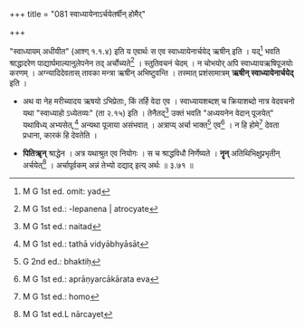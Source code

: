 +++
title = "081 स्वाध्यायेनाऽर्चयेतर्षीन् होमैर्"

+++


"स्वाध्यायम् अधीयीत" (आश्ग् १.१.४) इति य एवार्थः स एव स्वाध्यायेनार्चयेद् ऋषीन् इति । यद्[^१४७] भवति श्राद्धादरेण पाद्यार्घमाल्यानुलेपनेन तद् अर्चोच्यते[^१४८] । स्तुतिवचनं चेदम् । न चोभयोर् अपि स्वाध्यायऋषिपूजयोः करणम् । अग्न्यादिदेवतास् तावका मन्त्रा ऋषीन् अभिष्टुवन्ति । तस्मात् प्रशंसामात्रम् **ऋषीन् स्वाध्यायेनार्चयेद्** इति ।


[^१४८]:
     M G 1st ed.: -lepanena | atrocyate


[^१४७]:
     M G 1st ed. omit: yad

- अथ वा नेह मरीच्यादय ऋषयो ऽभिप्रेताः, किं तर्हि वेदा एव । स्वाध्यायशब्दश् च क्रियाशब्दो नात्र वेदवचनो यथा "स्वाध्याहो ऽध्येतव्यः" (ता २.१५) इति । तेनैतद्[^१४९] उक्तं भवति "अध्ययनेन वेदान् पूजयेत्" यथाविध्य् अभ्यसेत्,[^१५०] अन्यथा पूजाया असंभवात् । अत्राप्य् अर्चा भाक्त[^१५१] एव[^१५२] । न हि होमे[^१५३] देवता प्रधाना, कारकं हि देवतेति । 


[^१५३]:
     M G 1st ed.: homo


[^१५२]:
     M G 1st ed.: aprāṇyarcākārata eva


[^१५१]:
     G 2nd ed.: bhaktiḥ


[^१५०]:
     M G 1st ed.: tathā vidyābhyāsāt


[^१४९]:
     M G 1st ed.: naitad

- **पितिॠन्** श्राद्धेन । अत्र यथाश्रुत एव नियोगः । स च श्राद्धविधौ निर्णेष्यते । **नॄन्** अतिथिभिक्षुप्रभृतीन् अर्चयेत्[^१५४] । अर्चापूर्वकम् अन्नं तेभ्यो दद्याद् इत्य् अर्थः ॥ ३.७१ ॥


[^१५४]:
     M G 1st ed.L nārcayet